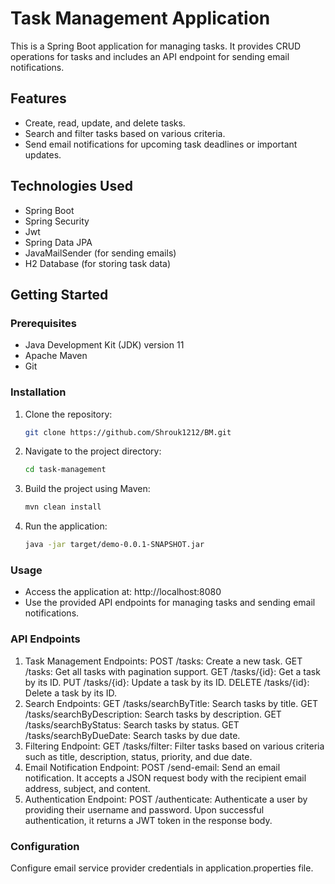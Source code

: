 # Task Management Application

This is a Spring Boot application for managing tasks. It provides CRUD operations for tasks and includes an API endpoint for sending email notifications.

## Features

- Create, read, update, and delete tasks.
- Search and filter tasks based on various criteria.
- Send email notifications for upcoming task deadlines or important updates.

## Technologies Used

- Spring Boot
- Spring Security
- Jwt
- Spring Data JPA
- JavaMailSender (for sending emails)
- H2 Database (for storing task data)

## Getting Started

### Prerequisites

- Java Development Kit (JDK) version 11
- Apache Maven
- Git

### Installation

1. Clone the repository:

   ```bash
   git clone https://github.com/Shrouk1212/BM.git

2. Navigate to the project directory:
   ```bash
   cd task-management

3. Build the project using Maven:
   ```bash
   mvn clean install
   
4. Run the application:
   ```bash
   java -jar target/demo-0.0.1-SNAPSHOT.jar


### Usage

- Access the application at: http://localhost:8080
- Use the provided API endpoints for managing tasks and sending email notifications.

### API Endpoints
1. Task Management Endpoints:
POST /tasks: Create a new task.
GET /tasks: Get all tasks with pagination support.
GET /tasks/{id}: Get a task by its ID.
PUT /tasks/{id}: Update a task by its ID.
DELETE /tasks/{id}: Delete a task by its ID.
2. Search Endpoints:
GET /tasks/searchByTitle: Search tasks by title.
GET /tasks/searchByDescription: Search tasks by description.
GET /tasks/searchByStatus: Search tasks by status.
GET /tasks/searchByDueDate: Search tasks by due date.
3. Filtering Endpoint:
GET /tasks/filter: Filter tasks based on various criteria such as title, description, status, priority, and due date.
4. Email Notification Endpoint:
POST /send-email: Send an email notification. It accepts a JSON request body with the recipient email address, subject, and content.
5. Authentication Endpoint:
POST /authenticate: Authenticate a user by providing their username and password. Upon successful authentication, it returns a JWT token in the response body.

### Configuration
Configure email service provider credentials in application.properties file.



